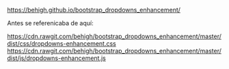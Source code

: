 https://behigh.github.io/bootstrap_dropdowns_enhancement/

Antes se referenicaba de aquí:

https://cdn.rawgit.com/behigh/bootstrap_dropdowns_enhancement/master/dist/css/dropdowns-enhancement.css
https://cdn.rawgit.com/behigh/bootstrap_dropdowns_enhancement/master/dist/js/dropdowns-enhancement.js

